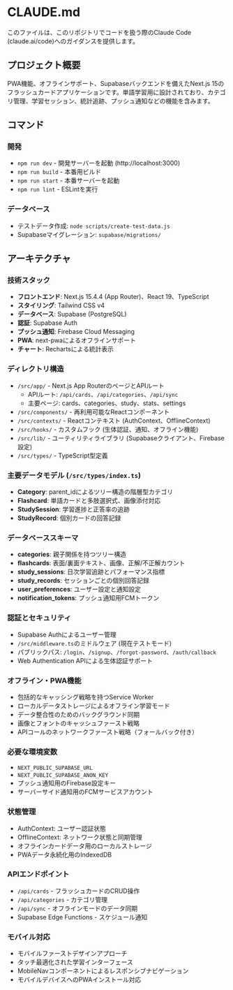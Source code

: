 # CLAUDE.md

このファイルは、このリポジトリでコードを扱う際のClaude Code (claude.ai/code)へのガイダンスを提供します。

## プロジェクト概要

PWA機能、オフラインサポート、Supabaseバックエンドを備えたNext.js 15のフラッシュカードアプリケーションです。単語学習用に設計されており、カテゴリ管理、学習セッション、統計追跡、プッシュ通知などの機能を含みます。

## コマンド

### 開発
- `npm run dev` - 開発サーバーを起動 (http://localhost:3000)
- `npm run build` - 本番用ビルド
- `npm run start` - 本番サーバーを起動
- `npm run lint` - ESLintを実行

### データベース
- テストデータ作成: `node scripts/create-test-data.js`
- Supabaseマイグレーション: `supabase/migrations/`

## アーキテクチャ

### 技術スタック
- **フロントエンド**: Next.js 15.4.4 (App Router)、React 19、TypeScript
- **スタイリング**: Tailwind CSS v4
- **データベース**: Supabase (PostgreSQL)
- **認証**: Supabase Auth
- **プッシュ通知**: Firebase Cloud Messaging
- **PWA**: next-pwaによるオフラインサポート
- **チャート**: Rechartsによる統計表示

### ディレクトリ構造
- `/src/app/` - Next.js App RouterのページとAPIルート
  - APIルート: `/api/cards`、`/api/categories`、`/api/sync`
  - 主要ページ: cards、categories、study、stats、settings
- `/src/components/` - 再利用可能なReactコンポーネント
- `/src/contexts/` - Reactコンテキスト (AuthContext、OfflineContext)
- `/src/hooks/` - カスタムフック (生体認証、通知、オフライン機能)
- `/src/lib/` - ユーティリティライブラリ (Supabaseクライアント、Firebase設定)
- `/src/types/` - TypeScript型定義

### 主要データモデル (`/src/types/index.ts`)
- **Category**: parent_idによるツリー構造の階層型カテゴリ
- **Flashcard**: 単語カードと多肢選択式、画像添付対応
- **StudySession**: 学習進捗と正答率の追跡
- **StudyRecord**: 個別カードの回答記録

### データベーススキーマ
- **categories**: 親子関係を持つツリー構造
- **flashcards**: 表面/裏面テキスト、画像、正解/不正解カウント
- **study_sessions**: 日次学習追跡とパフォーマンス指標
- **study_records**: セッションごとの個別回答記録
- **user_preferences**: ユーザー設定と通知設定
- **notification_tokens**: プッシュ通知用FCMトークン

### 認証とセキュリティ
- Supabase Authによるユーザー管理
- `/src/middleware.ts`のミドルウェア (現在テストモード)
- パブリックパス: `/login`、`/signup`、`/forgot-password`、`/auth/callback`
- Web Authentication APIによる生体認証サポート

### オフライン・PWA機能
- 包括的なキャッシング戦略を持つService Worker
- ローカルデータストレージによるオフライン学習モード
- データ整合性のためのバックグラウンド同期
- 画像とフォントのキャッシュファースト戦略
- APIコールのネットワークファースト戦略（フォールバック付き）

### 必要な環境変数
- `NEXT_PUBLIC_SUPABASE_URL`
- `NEXT_PUBLIC_SUPABASE_ANON_KEY`
- プッシュ通知用のFirebase設定キー
- サーバーサイド通知用のFCMサービスアカウント

### 状態管理
- AuthContext: ユーザー認証状態
- OfflineContext: ネットワーク状態と同期管理
- オフラインカードデータ用のローカルストレージ
- PWAデータ永続化用のIndexedDB

### APIエンドポイント
- `/api/cards` - フラッシュカードのCRUD操作
- `/api/categories` - カテゴリ管理
- `/api/sync` - オフラインモードのデータ同期
- Supabase Edge Functions - スケジュール通知

### モバイル対応
- モバイルファーストデザインアプローチ
- タッチ最適化された学習インターフェース
- MobileNavコンポーネントによるレスポンシブナビゲーション
- モバイルデバイスへのPWAインストール対応